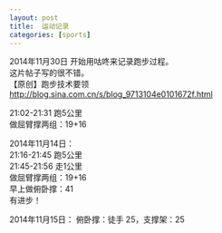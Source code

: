 ```yaml
---
layout: post
title:  运动记录
categories: [sports]
---
```

2014年11月30日
开始用咕咚来记录跑步过程。  
这片帖子写的很不错。  
【原创】跑步技术要领  
http://blog.sina.com.cn/s/blog_9713104e0101672f.html

21:02-21:31 跑5公里  
做屈臂撑两组：19+16  



2014年11月14日：  
21:16-21:45 跑5公里  
21:45-21:56 走1公里  
做屈臂撑两组：19+16  
早上做俯卧撑：41  
有进步！  

2014年11月15日：
俯卧撑：徒手 25，支撑架：25


